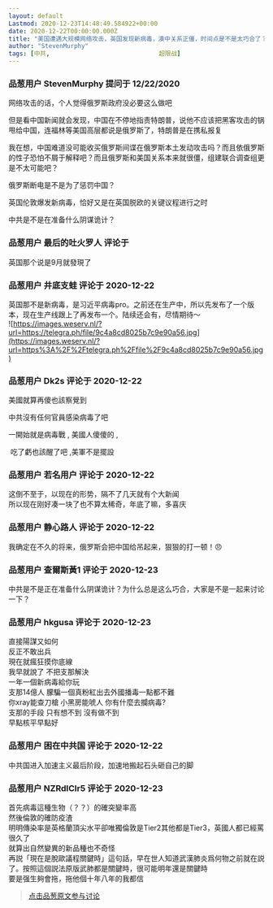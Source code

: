 ```yaml
---
layout: default
Lastmod: 2020-12-23T14:48:49.584922+00:00
date: 2020-12-22T00:00:00.000Z
title: "美国遭遇大规模网络攻击，英国发现新病毒，澳中关系正僵，时间点是不是太巧合了？"
author: "StevenMurphy"
tags: [中共,								超限战]
---
```



### 品葱用户 **StevenMurphy** 提问于 12/22/2020
    
网络攻击的话，个人觉得俄罗斯政府没必要这么做吧  
  
但是看中国新闻就会发现，中国在不停地指责特朗普，说他不应该把黑客攻击的锅甩给中国，连福林等美国高层都说是俄罗斯了，特朗普是在携私报复  
  
我在想，中国难道没可能收买俄罗斯间谍在俄罗斯本土发动攻击吗？而且依俄罗斯的性子恐怕不屑于解释吧？而且俄罗斯和美国关系本来就很僵，组建联合调查组更是不太可能吧？  
  
俄罗斯断电是不是为了惩罚中国？  
  
英国伦敦爆发新病毒，恰好又是在英国脱欧的关键议程进行之时  
  
中共是不是在准备什么阴谋诡计？
    
                

### 品葱用户 **最后的吐火罗人** 评论于 
        
英国那个说是9月就發現了
        
                

### 品葱用户 **井底支蛙** 评论于 2020-12-22
        
英国那不是新病毒，是习近平病毒pro。之前还在生产中，所以先发布了一个版本，现在生产线跟上了再发布一个。陆续还会有，尽情期待～  
![https://images.weserv.nl/?url=https://telegra.ph/file/9c4a8cd8025b7c9e90a56.jpg](https://images.weserv.nl/?url=https%3A%2F%2Ftelegra.ph%2Ffile%2F9c4a8cd8025b7c9e90a56.jpg)
        
                

### 品葱用户 **Dk2s** 评论于 2020-12-22
        
美國就算再傻也該察覺到  
  
中共沒有任何官員感染病毒了吧   
  
一開始就是病毒戰 , 美國人傻傻的 ,  
  
 吃了虧也該醒了吧 ,美軍不是擺設
        
                

### 品葱用户 **若名用户** 评论于 2020-12-22
        
这倒不至于，以现在的形势，隔不了几天就有个大新闻  
所以现在刚好凑一块了也不算太稀奇，年底了嘛，多喜庆
        
                

### 品葱用户 **静心路人** 评论于 2020-12-22
        
我确定在不久的将来，俄罗斯会把中国给吊起来，狠狠的打一顿！😠
        
                

### 品葱用户 **查爾斯黃1** 评论于 2020-12-23
        
中共是不是正在准备什么阴谋诡计？为什么总是这么巧合，大家是不是一起来讨论一下？
        
                

### 品葱用户 **hkgusa** 评论于 2020-12-23
        
直接陽謀又如何  
反正不敢出兵  
現在就瘋狂摸你底線  
我早就說了 不把支那解決  
一年一個新病毒給你玩  
支那14億人 朦騙一個真粉紅出去外國播毒一點都不難  
你xray能查刀槍 小黑房能唬人 你有什麼去攔病毒?  
支那的手段 只有想不到 沒有做不到  
早點核平早點好
        
                

### 品葱用户 **困在中共国** 评论于 2020-12-22
        
中共国进入加速主义最后阶段，加速地搬起石头砸自己的脚
        
                

### 品葱用户 **NZRdlClr5** 评论于 2020-12-23
        
首先病毒這種生物（？？）的確突變率高  
然後倫敦的確防疫渣  
明明傳染率是英格蘭頂尖水平卻唯獨倫敦是Tier2其他都是Tier3，英國人都已經罵很久了  
就算出自然變異的新品種也不奇怪  
再説「現在是脫歐議程關鍵時」這句話，早在世人知道武漢肺炎爲何物之前就在説了。按照這個説法原版武肺都是關鍵時，很可能明年還是關鍵時  
要是强生夠會拖，拖他個十年八年的我都信
        
                





> [点击品葱原文参与讨论](https://pincong.rocks/question/34857)

